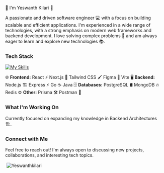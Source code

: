 

👋 I'm Yeswanth Kilari 🚀

A passionate and driven software engineer 💻 with a focus on building scalable and efficient applications. I'm experienced in a wide range of technologies, with a strong emphasis on modern web frameworks and backend development. I love solving complex problems 🧠 and am always eager to learn and explore new technologies 📚.

### Tech Stack
[![My Skills](https://skillicons.dev/icons?i=nextjs,react,prisma,postgres,mongodb,vite,express,nodejs,redis,tailwind,postman,figma,firebase,java,ts,js)](https://skillicons.dev)

🌐 **Frontend:** React ⚡ Next.js 🎨 Tailwind CSS 🖌 Figma 🚀 Vite
🖥 **Backend:** Node.js 🏗 Express ⚡ Go ☕ Java
🗄 **Databases:** PostgreSQL 🛢 MongoDB 🔥 Redis
⚙️ **Other:** Prisma 🛠 Postman 📮

### What I'm Working On
Currently focused on expanding my knowledge in Backend Architectures 🏗.

### Connect with Me

Feel free to reach out! I'm always open to discussing new projects, collaborations, and interesting tech topics.

<p>&nbsp;<img align="center" src="https://github-readme-stats.vercel.app/api?username=YeswanthKilari&show_icons=true&locale=en" alt="Yeswanthkilari" /></p>
